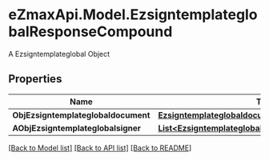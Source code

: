 # eZmaxApi.Model.EzsigntemplateglobalResponseCompound
A Ezsigntemplateglobal Object

## Properties

Name | Type | Description | Notes
------------ | ------------- | ------------- | -------------
**ObjEzsigntemplateglobaldocument** | [**EzsigntemplateglobaldocumentResponse**](EzsigntemplateglobaldocumentResponse.md) |  | [optional] 
**AObjEzsigntemplateglobalsigner** | [**List&lt;EzsigntemplateglobalsignerResponseCompound&gt;**](EzsigntemplateglobalsignerResponseCompound.md) |  | 

[[Back to Model list]](../README.md#documentation-for-models) [[Back to API list]](../README.md#documentation-for-api-endpoints) [[Back to README]](../README.md)

